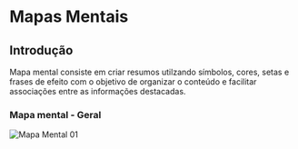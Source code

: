 # Mapas Mentais

## Introdução

Mapa mental consiste em criar resumos utilzando símbolos, cores, setas e frases de efeito com o objetivo de organizar o conteúdo e facilitar associações entre as informações destacadas.

### Mapa mental - Geral

![Mapa Mental 01](img/mind-map-01.png)